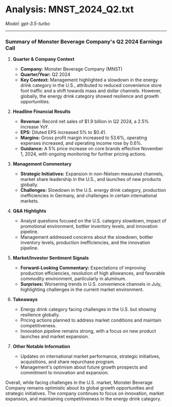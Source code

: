 # Analysis: MNST_2024_Q2.txt

*Model: gpt-3.5-turbo*

---

### Summary of Monster Beverage Company's Q2 2024 Earnings Call

1. **Quarter & Company Context**
   - **Company:** Monster Beverage Company (MNST)
   - **Quarter/Year:** Q2 2024
   - **Key Context:** Management highlighted a slowdown in the energy drink category in the U.S., attributed to reduced convenience store foot traffic and a shift towards mass and dollar channels. However, globally, the energy drink category showed resilience and growth opportunities.

2. **Headline Financial Results**
   - **Revenue:** Record net sales of $1.9 billion in Q2 2024, a 2.5% increase YoY.
   - **EPS:** Diluted EPS increased 5% to $0.41.
   - **Margins:** Gross profit margin increased to 53.6%, operating expenses increased, and operating income rose by 0.6%.
   - **Guidance:** A 5% price increase on core brands effective November 1, 2024, with ongoing monitoring for further pricing actions.

3. **Management Commentary**
   - **Strategic Initiatives:** Expansion in non-Nielsen measured channels, market share leadership in the U.S., and launches of new products globally.
   - **Challenges:** Slowdown in the U.S. energy drink category, production inefficiencies in Germany, and challenges in certain international markets.

4. **Q&A Highlights**
   - Analyst questions focused on the U.S. category slowdown, impact of promotional environment, bottler inventory levels, and innovation pipeline.
   - Management addressed concerns about the slowdown, bottler inventory levels, production inefficiencies, and the innovation pipeline.

5. **Market/Investor Sentiment Signals**
   - **Forward-Looking Commentary:** Expectations of improving production efficiencies, resolution of high allowances, and favorable commodity environment, particularly in aluminum.
   - **Surprises:** Worsening trends in U.S. convenience channels in July, highlighting challenges in the current market environment.

6. **Takeaways**
   - Energy drink category facing challenges in the U.S. but showing resilience globally.
   - Pricing actions planned to address market conditions and maintain competitiveness.
   - Innovation pipeline remains strong, with a focus on new product launches and market expansion.

7. **Other Notable Information**
   - Updates on international market performance, strategic initiatives, acquisitions, and share repurchase program.
   - Management's optimism about future growth prospects and commitment to innovation and expansion.

Overall, while facing challenges in the U.S. market, Monster Beverage Company remains optimistic about its global growth opportunities and strategic initiatives. The company continues to focus on innovation, market expansion, and maintaining competitiveness in the energy drink category.